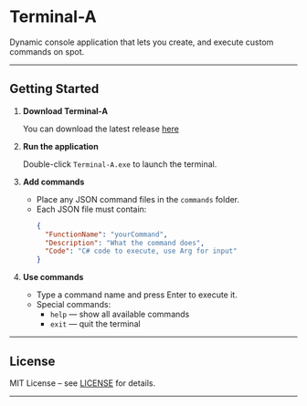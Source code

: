 # Terminal-A

Dynamic console application that lets you create, and execute custom commands on spot.

---

## Getting Started

1. **Download Terminal-A**  

   You can download the latest release [here]([#](https://github.com/UnfairRoblox91/TERMINAL-A/blob/main/TERMINAL-A.zip))

2. **Run the application**  

   Double-click `Terminal-A.exe` to launch the terminal.  

3. **Add commands**  

   - Place any JSON command files in the `commands` folder.  
   - Each JSON file must contain:  
     ```json
     {
       "FunctionName": "yourCommand",
       "Description": "What the command does",
       "Code": "C# code to execute, use Arg for input"
     }
     ```  

4. **Use commands**  

   - Type a command name and press Enter to execute it.  
   - Special commands:  
     - `help` — show all available commands  
     - `exit` — quit the terminal  

---

## License

MIT License – see [LICENSE](LICENSE) for details.

---
